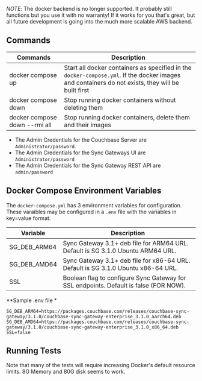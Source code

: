 *NOTE*: The docker backend is no longer supported.  It probably still functions but you use it with no warranty!  If it works for you that's great, but all future development is going into the much more scalable AWS backend.

## Commands

|      Commands       |   Description  |
| ------------------- | -------------- |
| docker compose up   | Start all docker containers as specified in the `docker-compose.yml`. If the docker images and containers do not exists, they will be built first |
| docker compose down | Stop running docker containers without deleting them |
| docker compose down --rmi all | Stop running docker containers, delete them and their images |

- The Admin Credentials for the Couchbase Server are `Administrator/password`.
- The Admin Credentials for the Sync Gateways UI are `Administrator/password`
- The Admin Credentials for the Sync Gateway REST API are `admin/password`

## Docker Compose Environment Variables

The `docker-compose.yml` has 3 environment variables for configuration.
These varaibles may be configured in a `.env` file with the variables in key=value format.

| Variable      |   Description  |
| ------------- | -------------- |
| SG_DEB_ARM64  | Sync Gateway 3.1+ deb file for ARM64 URL. Default is SG 3.1.0 Ubuntu ARM64 URL.       |
| SG_DEB_AMD64  | Sync Gateway 3.1+ deb file for x86-64 URL. Default is SG 3.1.0 Ubuntu x86-64 URL.     |
| SSL           | Boolean flag to configure Sync Gateway for SSL endpoints. Default is false (FOR NOW). |

 **Sample .env file *

```
SG_DEB_ARM64=https://packages.couchbase.com/releases/couchbase-sync-gateway/3.1.0/couchbase-sync-gateway-enterprise_3.1.0_aarch64.deb
SG_DEB_AMD64=https://packages.couchbase.com/releases/couchbase-sync-gateway/3.1.0/couchbase-sync-gateway-enterprise_3.1.0_x86_64.deb
SSL=false
```

## Running Tests

Note that many of the tests will require increasing Docker's default resource limits.  8G Memory and 80G disk seems to work.
